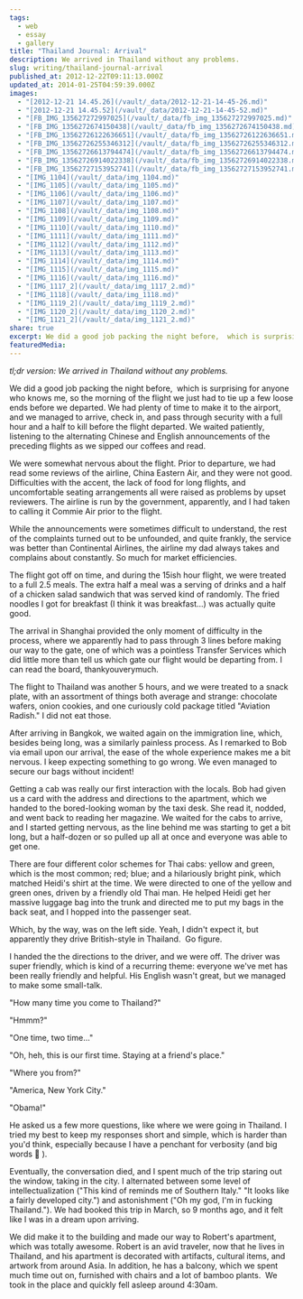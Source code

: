 ```yaml
---
tags:
  - web
  - essay
  - gallery
title: "Thailand Journal: Arrival"
description: We arrived in Thailand without any problems.
slug: writing/thailand-journal-arrival
published_at: 2012-12-22T09:11:13.000Z
updated_at: 2014-01-25T04:59:39.000Z
images:
  - "[2012-12-21 14.45.26](/vault/_data/2012-12-21-14-45-26.md)"
  - "[2012-12-21 14.45.52](/vault/_data/2012-12-21-14-45-52.md)"
  - "[FB_IMG_135627272997025](/vault/_data/fb_img_135627272997025.md)"
  - "[FB_IMG_1356272674150438](/vault/_data/fb_img_1356272674150438.md)"
  - "[FB_IMG_13562726122636651](/vault/_data/fb_img_13562726122636651.md)"
  - "[FB_IMG_13562726255346312](/vault/_data/fb_img_13562726255346312.md)"
  - "[FB_IMG_13562726613794474](/vault/_data/fb_img_13562726613794474.md)"
  - "[FB_IMG_13562726914022338](/vault/_data/fb_img_13562726914022338.md)"
  - "[FB_IMG_13562727153952741](/vault/_data/fb_img_13562727153952741.md)"
  - "[IMG_1104](/vault/_data/img_1104.md)"
  - "[IMG_1105](/vault/_data/img_1105.md)"
  - "[IMG_1106](/vault/_data/img_1106.md)"
  - "[IMG_1107](/vault/_data/img_1107.md)"
  - "[IMG_1108](/vault/_data/img_1108.md)"
  - "[IMG_1109](/vault/_data/img_1109.md)"
  - "[IMG_1110](/vault/_data/img_1110.md)"
  - "[IMG_1111](/vault/_data/img_1111.md)"
  - "[IMG_1112](/vault/_data/img_1112.md)"
  - "[IMG_1113](/vault/_data/img_1113.md)"
  - "[IMG_1114](/vault/_data/img_1114.md)"
  - "[IMG_1115](/vault/_data/img_1115.md)"
  - "[IMG_1116](/vault/_data/img_1116.md)"
  - "[IMG_1117_2](/vault/_data/img_1117_2.md)"
  - "[IMG_1118](/vault/_data/img_1118.md)"
  - "[IMG_1119_2](/vault/_data/img_1119_2.md)"
  - "[IMG_1120_2](/vault/_data/img_1120_2.md)"
  - "[IMG_1121_2](/vault/_data/img_1121_2.md)"
share: true
excerpt: We did a good job packing the night before,  which is surprising for anyone who knows me, so the morning of the flight we just had to tie up a few loose ends before we departed. We had plenty of time to make it to the airport, and we managed to arrive, check in, and pass through security with a full hour and a half to kill before the flight departed. We waited patiently, listening to the alternating Chinese and English announcements of the preceding flights as we sipped our coffees and read.
featuredMedia:
---
```


_tl;dr version: We arrived in Thailand without any problems._

We did a good job packing the night before,  which is surprising for anyone who knows me, so the morning of the flight we just had to tie up a few loose ends before we departed. We had plenty of time to make it to the airport, and we managed to arrive, check in, and pass through security with a full hour and a half to kill before the flight departed. We waited patiently, listening to the alternating Chinese and English announcements of the preceding flights as we sipped our coffees and read.

We were somewhat nervous about the flight. Prior to departure, we had read some reviews of the airline, China Eastern Air, and they were not good. Difficulties with the accent, the lack of food for long flights, and uncomfortable seating arrangements all were raised as problems by upset reviewers. The airline is run by the government, apparently, and I had taken to calling it Commie Air prior to the flight.

While the announcements were sometimes difficult to understand, the rest of the complaints turned out to be unfounded, and quite frankly, the service was better than Continental Airlines, the airline my dad always takes and complains about constantly. So much for market efficiencies.

The flight got off on time, and during the 15ish hour flight, we were treated to a full 2.5 meals. The extra half a meal was a serving of drinks and a half of a chicken salad sandwich that was served kind of randomly. The fried noodles I got for breakfast (I think it was breakfast...) was actually quite good.

The arrival in Shanghai provided the only moment of difficulty in the process, where we apparently had to pass through 3 lines before making our way to the gate, one of which was a pointless Transfer Services which did little more than tell us which gate our flight would be departing from. I can read the board, thankyouverymuch.

The flight to Thailand was another 5 hours, and we were treated to a snack plate, with an assortment of things both average and strange: chocolate wafers, onion cookies, and one curiously cold package titled "Aviation Radish." I did not eat those.

After arriving in Bangkok, we waited again on the immigration line, which, besides being long, was a similarly painless process. As I remarked to Bob via email upon our arrival, the ease of the whole experience makes me a bit nervous. I keep expecting something to go wrong. We even managed to secure our bags without incident!

Getting a cab was really our first interaction with the locals. Bob had given us a card with the address and directions to the apartment, which we handed to the bored-looking woman by the taxi desk. She read it, nodded, and went back to reading her magazine. We waited for the cabs to arrive, and I started getting nervous, as the line behind me was starting to get a bit long, but a half-dozen or so pulled up all at once and everyone was able to get one.

There are four different color schemes for Thai cabs: yellow and green, which is the most common; red; blue; and a hilariously bright pink, which matched Heidi's shirt at the time. We were directed to one of the yellow and green ones, driven by a friendly old Thai man. He helped Heidi get her massive luggage bag into the trunk and directed me to put my bags in the back seat, and I hopped into the passenger seat.

Which, by the way, was on the left side. Yeah, I didn't expect it, but apparently they drive British-style in Thailand.  Go figure.

I handed the the directions to the driver, and we were off. The driver was super friendly, which is kind of a recurring theme: everyone we've met has been really friendly and helpful. His English wasn't great, but we managed to make some small-talk.

"How many time you come to Thailand?"

"Hmmm?"

"One time, two time..."

"Oh, heh, this is our first time. Staying at a friend's place."

"Where you from?"

"America, New York City."

"Obama!"

He asked us a few more questions, like where we were going in Thailand. I tried my best to keep my responses short and simple, which is harder than you'd think, especially because I have a penchant for verbosity (and big words 🙂 ).

Eventually, the conversation died, and I spent much of the trip staring out the window, taking in the city. I alternated between some level of intellectualization ("This kind of reminds me of Southern Italy." "It looks like a fairly developed city.") and astonishment ("Oh my god, I'm in fucking Thailand."). We had booked this trip in March, so 9 months ago, and it felt like I was in a dream upon arriving.

We did make it to the building and made our way to Robert's apartment, which was totally awesome. Robert is an avid traveler, now that he lives in Thailand, and his apartment is decorated with artifacts, cultural items, and artwork from around Asia. In addition, he has a balcony, which we spent much time out on, furnished with chairs and a lot of bamboo plants.  We took in the place and quickly fell asleep around 4:30am.
